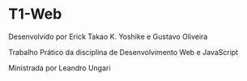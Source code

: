 # T1-Web
Desenvolvido por Erick Takao K. Yoshike e Gustavo Oliveira

Trabalho Prático da disciplina de Desenvolvimento Web e JavaScript 

Ministrada por Leandro Ungari
